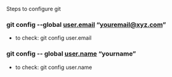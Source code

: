 Steps to configure git

### git config --global [user.email](http://user.email) “youremail@xyz.com”

- to check:  git config user.email

### git config -- global [user.name](http://user.name) “yourname”

- to check: git config user.name


